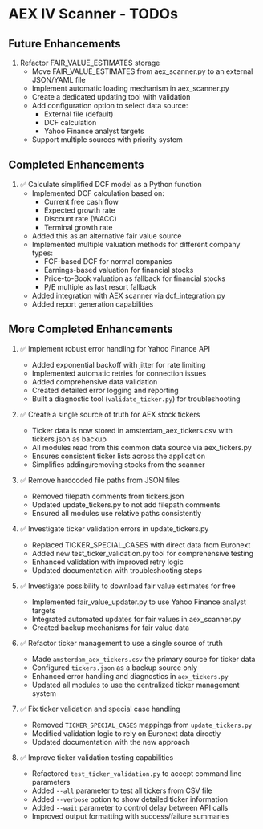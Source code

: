 # AEX IV Scanner - TODOs

## Future Enhancements

1. Refactor FAIR_VALUE_ESTIMATES storage
   - Move FAIR_VALUE_ESTIMATES from aex_scanner.py to an external JSON/YAML file
   - Implement automatic loading mechanism in aex_scanner.py
   - Create a dedicated updating tool with validation
   - Add configuration option to select data source:
     - External file (default)
     - DCF calculation
     - Yahoo Finance analyst targets
   - Support multiple sources with priority system

## Completed Enhancements

1. ✅ Calculate simplified DCF model as a Python function
   - Implemented DCF calculation based on:
     - Current free cash flow
     - Expected growth rate
     - Discount rate (WACC)
     - Terminal growth rate
   - Added this as an alternative fair value source
   - Implemented multiple valuation methods for different company types:
     - FCF-based DCF for normal companies
     - Earnings-based valuation for financial stocks
     - Price-to-Book valuation as fallback for financial stocks
     - P/E multiple as last resort fallback
   - Added integration with AEX scanner via dcf_integration.py
   - Added report generation capabilities

## More Completed Enhancements

1. ✅ Implement robust error handling for Yahoo Finance API
   - Added exponential backoff with jitter for rate limiting
   - Implemented automatic retries for connection issues
   - Added comprehensive data validation
   - Created detailed error logging and reporting
   - Built a diagnostic tool (`validate_ticker.py`) for troubleshooting

2. ✅ Create a single source of truth for AEX stock tickers
   - Ticker data is now stored in amsterdam_aex_tickers.csv with tickers.json as backup
   - All modules read from this common data source via aex_tickers.py
   - Ensures consistent ticker lists across the application
   - Simplifies adding/removing stocks from the scanner

3. ✅ Remove hardcoded file paths from JSON files
   - Removed filepath comments from tickers.json
   - Updated update_tickers.py to not add filepath comments
   - Ensured all modules use relative paths consistently

4. ✅ Investigate ticker validation errors in update_tickers.py
   - Replaced TICKER_SPECIAL_CASES with direct data from Euronext
   - Added new test_ticker_validation.py tool for comprehensive testing
   - Enhanced validation with improved retry logic
   - Updated documentation with troubleshooting steps

5. ✅ Investigate possibility to download fair value estimates for free
   - Implemented fair_value_updater.py to use Yahoo Finance analyst targets
   - Integrated automated updates for fair values in aex_scanner.py
   - Created backup mechanisms for fair value data

6. ✅ Refactor ticker management to use a single source of truth
   - Made `amsterdam_aex_tickers.csv` the primary source for ticker data
   - Configured `tickers.json` as a backup source only
   - Enhanced error handling and diagnostics in `aex_tickers.py`
   - Updated all modules to use the centralized ticker management system

7. ✅ Fix ticker validation and special case handling
   - Removed `TICKER_SPECIAL_CASES` mappings from `update_tickers.py`
   - Modified validation logic to rely on Euronext data directly
   - Updated documentation with the new approach

8. ✅ Improve ticker validation testing capabilities
   - Refactored `test_ticker_validation.py` to accept command line parameters
   - Added `--all` parameter to test all tickers from CSV file
   - Added `--verbose` option to show detailed ticker information
   - Added `--wait` parameter to control delay between API calls
   - Improved output formatting with success/failure summaries

